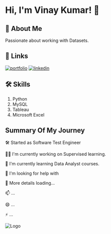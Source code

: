 
# Hi, I'm Vinay Kumar! 👋


## 🚀 About Me

Passionate about working with Datasets.




## 🔗 Links
[![portfolio](https://img.shields.io/badge/my_portfolio-000?style=for-the-badge&logo=ko-fi&logoColor=white)](https://github.com/L-VinayKumar)
[![linkedin](https://img.shields.io/badge/linkedin-0A66C2?style=for-the-badge&logo=linkedin&logoColor=white)](https://www.linkedin.com/in/vinay-kumar-555853234/)


## 🛠 Skills
1. Python
2. MySQL
3. Tableau
4. Microsoft Excel


## Summary Of My Journey

🛠 Started as Software Test Engineer

👩‍💻 I'm currently working on Supervised learning.

🧠 I'm currently learning Data Analyst courses.

🤔 I'm looking for help with 

💬 More details loading...

📫 ...

😄 ...

⚡️ ...


![Logo](https://github-readme-stats.vercel.app/api?username=L-VinayKumar&&show_icons=true&title_color=ffffff&icon_color=bb2acf&text_color=daf7dc&bg_color=151515)

